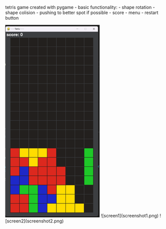 tetris game created with pygame
    - basic functionality:
        - shape rotation
        - shape colision
            - pushing to better spot if possible
        - score
        - menu
            - restart button

<img src="screenshot1.png" alt="Popis obrázku" width="300">
![screen1](screenshot1.png)
![screen2](screenshot2.png)